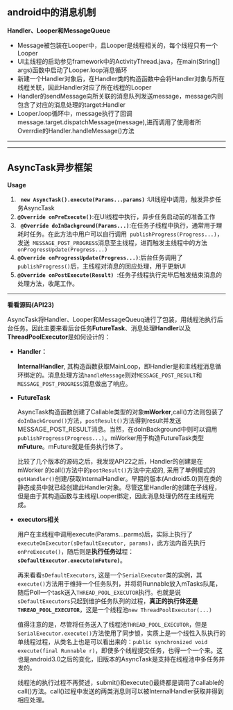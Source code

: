 ## android中的消息机制
**Handler、Looper和MessageQueue**
*   Message被包装在Looper中，且Looper是线程相关的，每个线程只有一个Looper
*   UI主线程的启动参见framework中的ActivityThread.java，在main(String[] args)函数中启动了Looper.loop消息循环
*   新建一个Handler对象后，在Handler类的构造函数中会将Handler对象与所在线程关联，因此Handler对应了所在线程的Looper
*   Handler的sendMessage向所关联的消息队列发送message，message内则包含了对应的消息处理的target:Handler
*   Looper.loop循环中，message执行了回调message.target.dispatchMessage(message),进而调用了使用者所Overrdie的Handler.handleMessage()方法

---

---

## **AsyncTask异步框架**

**Usage**

1.  **``` new AsyncTask().execute(Params...params)```** :UI线程中调用，触发异步任务AsyncTask
2.  **``` @Override onPreExecute() ```**:在UI线程中执行，异步任务启动前的准备工作
3.  **``` @Override doInBackground(Params...)```**:在任务子线程中执行，通常用于理耗时任务。在此方法中用户可以自行调用``` publishProgress(Progress...)```，发送``` MESSAGE_POST_PROGRESS```消息至主线程，进而触发主线程中的方法``` onProgressUpdate(Progress...)```
4.  **```@Override onProgressUpdate(Progress...)```**:后台任务调用了``` publishProgress()```后，主线程对消息的回应处理，用于更新UI
5.  **```@Override onPostExecute(Result) ```**:任务子线程执行完毕后触发结束消息的处理方法，收尾工作。

---

**看看源码(API23)**

AsyncTask将Handler、Looper和MessageQueuq进行了包装，用线程池执行后台任务。因此主要来看后台任务**FutureTask**、消息处理**Handler**以及**ThreadPoolExecutor**是如何设计的：

*   **Handler：**

     **InternalHandler**, 其构造函数获取MainLoop，即Handler是和主线程消息循环绑定的。消息处理方法```handleMessage```则对```MESSAGE_POST_RESULT```和```MESSAGE_POST_PROGRESS```消息做出了响应。
     
*   **FutureTask**

    AsyncTask构造函数创建了Callable类型的对象**mWorker**,call()方法则包装了```doInBackGround()```方法，```postResult()```方法得到result并发送MESSAGE_POST_RESULT消息。当然，在doInBackground中则可以调用``` publishProgress(Progress...)```。mWorker用于构造FutureTask类型**mFuture**。mFuture就是任务执行体了。
    
    比较了几个版本的源码之后，我发现API22之后，Handler的创建是在mWorker 的call()方法中的```postResult()```方法中完成的, 采用了单例模式的```getHandler()```创建/获取InternalHandler。早期的版本(Android5.0)则在类的静态成员中就已经创建此Handler对象。尽管这里Handler的创建在子线程，但是由于其构造函数与主线程Looper绑定，因此消息处理仍然在主线程完成。

*   **executors相关**
    
    用户在主线程中调用execute(Params...parms)后，实际上执行了```executeOnExecutor(sDefaultExecutor, params)```，此方法内首先执行```onPreExecute()```，随后则是**执行任务过**程：**```sDefaultExecutor.execute(mFuture)```**。

    再来看看```sDefaultExecutors```, 这是一个```SerialExecutor```类的实例，其```execute()```方法用于维持一个任务队列，并将将Runnable放入mTasks队尾，随后Poll一个task送入```THREAD_POOL_EXECUTOR```执行。也就是说```sDefaultExecutors```只起到维护任务队列的过程，**真正的执行体还是```THREAD_POOL_EXECUTOR```**，这是一个线程池```new ThreadPoolExecutor(...)```
    
    值得注意的是，尽管将任务送入了线程池```THREAD_POOL_EXECUTOR```，但是```SerialExecutor.execute()```方法使用了同步锁，实质上是一个线性入队执行的单线程过程，从类名上也是可以看出来的：```public synchronized void execute(final Runnable r)```，即使多个线程提交任务，也得一个一个来。这也是android3.0之后的变化，旧版本的AsyncTask是支持在线程池中多任务并发的。
    
    线程池的执行过程不再赘述，submit()和execute()最终都是调用了callable的call()方法。call()过程中发送的两类消息则可以被InternalHandler获取并得到相应处理。